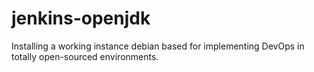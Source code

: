 # jenkins-openjdk
Installing a working instance debian based for implementing DevOps in totally open-sourced environments.
